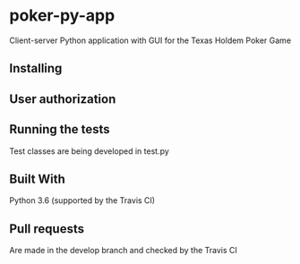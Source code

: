# poker-py-app

Client-server Python application with GUI for the Texas Holdem Poker Game

## Installing

## User authorization

## Running the tests

Test classes are being developed in test.py

## Built With

Python 3.6 (supported by the Travis CI)

## Pull requests

Are made in the develop branch and checked by the Travis CI



